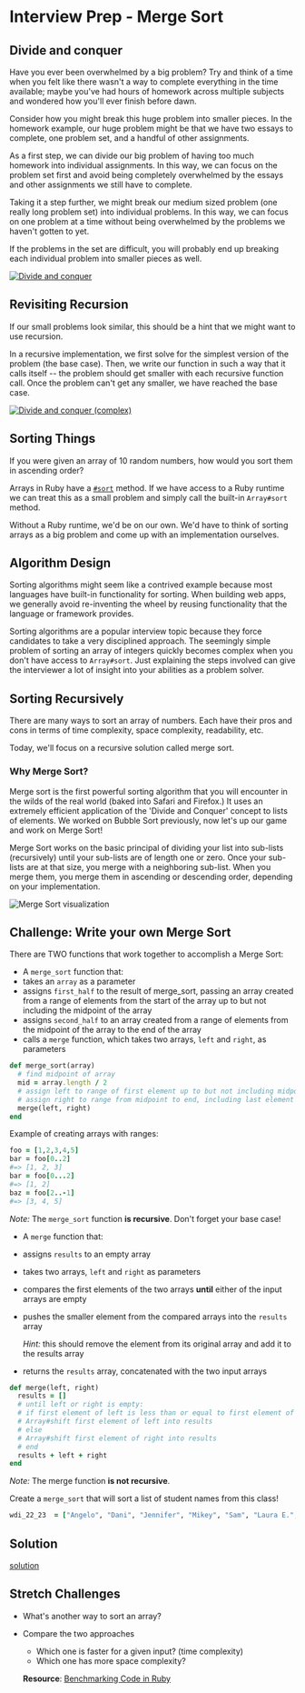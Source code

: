# Interview Prep - Merge Sort

## Divide and conquer

Have you ever been overwhelmed by a big problem? Try and think of a time when you felt like there wasn't a way to complete everything in the time available; maybe you've had hours of homework across multiple subjects and wondered how you'll ever finish before dawn.

Consider how you might break this huge problem into smaller pieces. In the homework example, our huge problem might be that we have two essays to complete, one problem set, and a handful of other assignments.

As a first step, we can divide our big problem of having too much homework into individual assignments. In this way, we can focus on the problem set first and avoid being completely overwhelmed by the essays and other assignments we still have to complete.

Taking it a step further, we might break our medium sized problem (one really long problem set) into individual problems. In this way, we can focus on one problem at a time without being overwhelmed by the problems we haven't gotten to yet.

If the problems in the set are difficult, you will probably end up breaking each individual problem into smaller pieces as well.

[![Divide and conquer](https://s3.amazonaws.com/ka-cs-algorithms/divide_conquer_1_step.png)](https://www.khanacademy.org/computing/computer-science/algorithms/merge-sort/a/divide-and-conquer-algorithms)

## Revisiting Recursion

If our small problems look similar, this should be a hint that we might want to use recursion.

In a recursive implementation, we first solve for the simplest version of the problem (the base case). Then, we write our function in such a way that it calls itself -- the problem should get smaller with each recursive function call. Once the problem can't get any smaller, we have reached the base case.

[![Divide and conquer (complex)](https://s3.amazonaws.com/ka-cs-algorithms/divide_conquer_3_steps.png)](https://www.khanacademy.org/computing/computer-science/algorithms/merge-sort/a/divide-and-conquer-algorithms)

## Sorting Things

If you were given an array of 10 random numbers, how would you sort them in ascending order?

Arrays in Ruby have a [`#sort`](http://ruby-doc.org/core-2.2.0/Array.html#method-i-sort) method. If we have access to a Ruby runtime we can treat this as a small problem and simply call the built-in `Array#sort` method.

Without a Ruby runtime, we'd be on our own. We'd have to think of sorting arrays as a big problem and come up with an implementation ourselves.

## Algorithm Design

Sorting algorithms might seem like a contrived example because most languages have built-in functionality for sorting. When building web apps, we generally avoid re-inventing the wheel by reusing functionality that the language or framework provides.

Sorting algorithms are a popular interview topic because they force candidates to take a very disciplined approach. The seemingly simple problem of sorting an array of integers quickly becomes complex when you don't have access to `Array#sort`. Just explaining the steps involved can give the interviewer a lot of insight into your abilities as a problem solver.

## Sorting Recursively

There are many ways to sort an array of numbers. Each have their pros and cons in terms of time complexity, space complexity, readability, etc.

Today, we'll focus on a recursive solution called merge sort.

### Why Merge Sort?
Merge sort is the first powerful sorting algorithm that you will encounter in the wilds of the real world (baked into Safari and Firefox.)  It uses an extremely efficient application of the 'Divide and Conquer' concept to lists of elements.  We worked on Bubble Sort previously, now let's up our game and work on Merge Sort!

Merge Sort works on the basic principal of dividing your list into sub-lists (recursively) until your sub-lists are of length one or zero.  Once your sub-lists are at that size, you merge with a neighboring sub-list.  When you merge them, you merge them in ascending or descending order, depending on your implementation.  

![Merge Sort visualization](https://webdocs.cs.ualberta.ca/~holte/T26/Lecture6Fig6.gif)


## Challenge: Write your own Merge Sort

There are TWO functions that work together to accomplish a Merge Sort:

-  A `merge_sort` function that:
  - takes an `array` as a parameter
  - assigns `first_half` to the result of merge_sort, passing an array created from a range of elements from the start of the array up to but not including the midpoint of the array
  - assigns `second_half` to an array created from a range of elements from the midpoint of the array to the end of the array
  - calls a `merge` function, which takes two arrays, `left` and `right`, as parameters

  ```ruby
  def merge_sort(array)
    # find midpoint of array
    mid = array.length / 2
    # assign left to range of first element up to but not including midpoint
    # assign right to range from midpoint to end, including last element
    merge(left, right)
  end
  ```

  Example of creating arrays with ranges:
  ```ruby
  foo = [1,2,3,4,5]
  bar = foo[0..2]
  #=> [1, 2, 3]
  bar = foo[0...2]
  #=> [1, 2]
  baz = foo[2..-1]
  #=> [3, 4, 5]
  ```

*Note:* The `merge_sort` function **is recursive**. Don't forget your base case!

-  A `merge` function that:
  - assigns `results` to an empty array
  - takes two arrays, `left` and `right` as parameters
  - compares the first elements of the two arrays **until** either of the input arrays are empty
  - pushes the smaller element from the compared arrays into the `results` array

    *Hint:* this should remove the element from its original array and add it to the results array
  - returns the `results` array, concatenated with the two input arrays

```ruby
def merge(left, right)
  results = []
  # until left or right is empty:
  # if first element of left is less than or equal to first element of right
  # Array#shift first element of left into results
  # else
  # Array#shift first element of right into results
  # end
  results + left + right
end
```

*Note:* The merge function **is not recursive**.

Create a `merge_sort` that will sort a list of student names from this class!

```ruby
wdi_22_23  = ["Angelo", "Dani", "Jennifer", "Mikey", "Sam", "Laura E.", "Chris", "Margaux", "Uriel", "Josh", "Francesca", "Racha", "Brian", "Jamey", "Laura b.", "Riley", "Matt", "Ling", "Annie", "John", "Meredith", "Breana", "Michael", "Brendan", "Vince", "Emily A.", "Jeehye", "Emily K.", "Jorge", "Eric", "Natasha", "Scot", "Zain", "Isom", "Noel", "Roy"]
```

## Solution
[solution](./merge_sort.rb)


## Stretch Challenges

  - What's another way to sort an array?
  - Compare the two approaches
    - Which one is faster for a given input? (time complexity)
    - Which one has more space complexity?

    **Resource**: [Benchmarking Code in Ruby](http://rubylearning.com/blog/2013/06/19/how-do-i-benchmark-ruby-code/)
